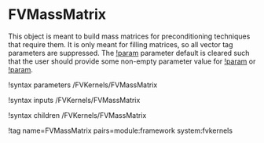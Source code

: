 # FVMassMatrix

This object is meant to build mass matrices for preconditioning techniques that
require them. It is only meant for filling matrices, so all vector tag
parameters are suppressed. The [!param](/FVKernels/FVMassMatrix/matrix_tags)
parameter default is cleared such that the user should provide some non-empty
parameter value for [!param](/FVKernels/FVMassMatrix/matrix_tags) or
[!param](/FVKernels/FVMassMatrix/extra_matrix_tags).

!syntax parameters /FVKernels/FVMassMatrix

!syntax inputs /FVKernels/FVMassMatrix

!syntax children /FVKernels/FVMassMatrix

!tag name=FVMassMatrix pairs=module:framework system:fvkernels
